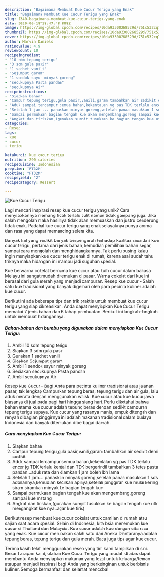 ```yaml
---
description: "Bagaimana Membuat Kue Cucur Terigu yang Enak"
title: "Bagaimana Membuat Kue Cucur Terigu yang Enak"
slug: 1340-bagaimana-membuat-kue-cucur-terigu-yang-enak
date: 2020-06-18T18:47:48.888Z
image: https://img-global.cpcdn.com/recipes/10da93300268529d/751x532cq70/kue-cucur-terigu-foto-resep-utama.jpg
thumbnail: https://img-global.cpcdn.com/recipes/10da93300268529d/751x532cq70/kue-cucur-terigu-foto-resep-utama.jpg
cover: https://img-global.cpcdn.com/recipes/10da93300268529d/751x532cq70/kue-cucur-terigu-foto-resep-utama.jpg
author: Marvin Daniels
ratingvalue: 4.9
reviewcount: 10
recipeingredient:
- "10 sdm tepung terigu"
- "3 sdm gula pasir"
- "1 sachet vanili"
- "Sejumput garam"
- "1 sendok sayur minyak goreng"
- "secukupnya Pasta pandan"
- "secukupnya Air"
recipeinstructions:
- "Siapkan bahan"
- "Campur tepung terigu,gula pasir,vanili,garam tambahkan air sedikit demi sedikit"
- "Aduk sampai tercampur semua bahan,kekentalan yg pas TDK terlalu encer jg TDK terlalu kental dan TDK bergerindil tambahkan 3 tetes pasta pandan...aduk rata dan diamkan 1 jam boleh lbh lama"
- "Setelah 1 jam.... panaskan minyak goreng,setelah panaa masukkan 1 sds adonannya,kemudian kecilkan apinya,setelah pinggiran kue mulai kering siram siramkan minyak ke bagian tengah kue"
- "Sampai permukaan bagian tengah kue akan mengembang.goreng sampai kue matang"
- "Angkat dan tiriskan,(gunakan sumpit tusukkan ke bagian tengah kue utk mengangkat kue nya..agar kue tiris)"
categories:
- Resep
tags:
- kue
- cucur
- terigu

katakunci: kue cucur terigu 
nutrition: 290 calories
recipecuisine: Indonesian
preptime: "PT32M"
cooktime: "PT32M"
recipeyield: "2"
recipecategory: Dessert

---
```



![Kue Cucur Terigu](https://img-global.cpcdn.com/recipes/10da93300268529d/751x532cq70/kue-cucur-terigu-foto-resep-utama.jpg)

Lagi mencari inspirasi resep kue cucur terigu yang unik? Cara menyiapkannya memang tidak terlalu sulit namun tidak gampang juga. Jika salah mengolah maka hasilnya tidak akan memuaskan dan justru cenderung tidak enak. Padahal kue cucur terigu yang enak selayaknya punya aroma dan rasa yang dapat memancing selera kita.

Banyak hal yang sedikit banyak berpengaruh terhadap kualitas rasa dari kue cucur terigu, pertama dari jenis bahan, kemudian pemilihan bahan segar, sampai cara mengolah dan menghidangkannya. Tak perlu pusing kalau ingin menyiapkan kue cucur terigu enak di rumah, karena asal sudah tahu triknya maka hidangan ini mampu jadi suguhan spesial.

Kue berwarna cokelat bernama kue cucur atau kuih cucur dalam bahasa Melayu ini sangat mudah ditemukan di pasar. Warna cokelat dari kue ini berasal dari gula merah yang menjadi campuran. Resep kue cucur - Salah satu kue tradisional yang banyak digemari oleh para pecinta kuliner adalah kue cucur.


Berikut ini ada beberapa tips dan trik praktis untuk membuat kue cucur terigu yang siap dikreasikan. Anda dapat menyiapkan Kue Cucur Terigu memakai 7 jenis bahan dan 6 tahap pembuatan. Berikut ini langkah-langkah untuk membuat hidangannya.

<!--inarticleads1-->

##### Bahan-bahan dan bumbu yang digunakan dalam menyiapkan Kue Cucur Terigu:

1. Ambil 10 sdm tepung terigu
1. Siapkan 3 sdm gula pasir
1. Gunakan 1 sachet vanili
1. Siapkan Sejumput garam
1. Ambil 1 sendok sayur minyak goreng
1. Sediakan secukupnya Pasta pandan
1. Ambil secukupnya Air


Resep Kue Cucur - Bagi Anda para pecinta kuliner tradisional atau jajanan pasar, tak lengkap Campurkan tepung beras, tepung terigu dan air gula, lalu aduk merata dengan menggunakan whisk. Kue cucur atau kue kucur jawa biasanya di jual pada pagi hari hingga siang hari. Perlu diketahui bahwa bahan utama kue cucur adalah tepung beras dengan sedikit campuran tepung terigu supaya. Kue cucur yang rasanya manis, empuk ditengah dan renyah dibagian pinggirnya ini adalah makanan tradisional dalam budaya Indonesia dan banyak ditemukan diberbagai daerah. 

<!--inarticleads2-->

##### Cara menyiapkan Kue Cucur Terigu:

1. Siapkan bahan
1. Campur tepung terigu,gula pasir,vanili,garam tambahkan air sedikit demi sedikit
1. Aduk sampai tercampur semua bahan,kekentalan yg pas TDK terlalu encer jg TDK terlalu kental dan TDK bergerindil tambahkan 3 tetes pasta pandan...aduk rata dan diamkan 1 jam boleh lbh lama
1. Setelah 1 jam.... panaskan minyak goreng,setelah panaa masukkan 1 sds adonannya,kemudian kecilkan apinya,setelah pinggiran kue mulai kering siram siramkan minyak ke bagian tengah kue
1. Sampai permukaan bagian tengah kue akan mengembang.goreng sampai kue matang
1. Angkat dan tiriskan,(gunakan sumpit tusukkan ke bagian tengah kue utk mengangkat kue nya..agar kue tiris)


Berikut resep membuat kue cucur cokelat untuk camilan di rumah atau sajian saat acara spesial. Selain di Indonesia, kita bsia menemukan kue cucur di Thailand dan Malaysia. Kue cucur adalah kue dengan cita rasa yang enak. Kue cucur merupakan salah satu dari Aneka Diantaranya adalah tepung beras, tepung terigu dan gula merah. Baca juga tips agar kue cucur. 

Terima kasih telah menggunakan resep yang tim kami tampilkan di sini. Besar harapan kami, olahan Kue Cucur Terigu yang mudah di atas dapat membantu Anda menyiapkan makanan yang lezat untuk keluarga/teman ataupun menjadi inspirasi bagi Anda yang berkeinginan untuk berbisnis kuliner. Semoga bermanfaat dan selamat mencoba!
